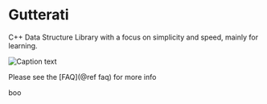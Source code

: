 # Gutterati

C++ Data Structure Library with a focus on simplicity and speed, mainly for learning.

![Caption text](https://travis-ci.org/KennyRules/Gutterati.svg?branch=master)

Please see the [FAQ](@ref faq) for more info

boo